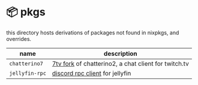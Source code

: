# :package: pkgs

this directory hosts derivations of packages not found in nixpkgs, and overrides.

name            | description
--------------- | -----------
`chatterino7`   | [7tv fork](https://github.com/SevenTV/chatterino7) of chatterino2, a chat client for twitch.tv
`jellyfin-rpc`  | [discord rpc client](https://github.com/Radiicall/jellyfin-rpc) for jellyfin
